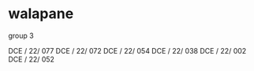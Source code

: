 # walapane
group 3

DCE / 22/ 077
DCE / 22/ 072
DCE / 22/ 054
DCE / 22/ 038
DCE / 22/ 002
DCE / 22/ 052
